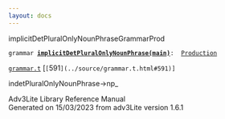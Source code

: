 ```yaml
---
layout: docs
---
```

<span class="title">implicitDetPluralOnlyNounPhrase</span><span class="type">GrammarProd</span>

`grammar `**[`implicitDetPluralOnlyNounPhrase(main)`](../object/implicitDetPluralOnlyNounPhrase(main).html)**` :   `[`Production`](../object/Production.html)

[`grammar.t`](../file/grammar.t.html) [`[`591`](../source/grammar.t.html#591)]`



indetPluralOnlyNounPhrase-\>np\_  





Adv3Lite Library Reference Manual  
Generated on 15/03/2023 from adv3Lite version 1.6.1


